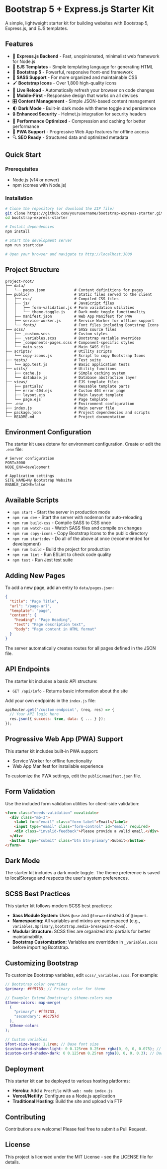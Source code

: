 # Bootstrap 5 + Express.js Starter Kit

A simple, lightweight starter kit for building websites with Bootstrap 5, Express.js, and EJS templates.

## Features

- 🚀 **Express.js Backend** - Fast, unopinionated, minimalist web framework for Node.js
- 📝 **EJS Templates** - Simple templating language for generating HTML
- 🎨 **Bootstrap 5** - Powerful, responsive front-end framework
- 💅 **SASS Support** - For more organized and maintainable CSS
- 🖌️ **Bootstrap Icons** - Over 1,800 high-quality icons
- 🔄 **Live Reload** - Automatically refresh your browser on code changes
- 📱 **Mobile-First** - Responsive design that works on all devices
- 🎛️ **Content Management** - Simple JSON-based content management
- 🌓 **Dark Mode** - Built-in dark mode with theme toggle and persistence
- 🔒 **Enhanced Security** - Helmet.js integration for security headers
- 🚄 **Performance Optimized** - Compression and caching for better performance
- 📱 **PWA Support** - Progressive Web App features for offline access
- 🔍 **SEO Ready** - Structured data and optimized metadata

## Quick Start

### Prerequisites

- Node.js (v14 or newer)
- npm (comes with Node.js)

### Installation

```bash
# Clone the repository (or download the ZIP file)
git clone https://github.com/yourusername/bootstrap-express-starter.git
cd bootstrap-express-starter

# Install dependencies
npm install

# Start the development server
npm run start:dev

# Open your browser and navigate to http://localhost:3000
```

## Project Structure

```
project-root/
├── data/
│   └── pages.json             # Content definitions for pages
├── public/                    # Static files served to the client
│   ├── css/                   # Compiled CSS files
│   ├── js/                    # JavaScript files
│   │   ├── form-validation.js # Form validation utilities
│   │   └── theme-toggle.js    # Dark mode toggle functionality
│   ├── manifest.json          # Web App Manifest for PWA
│   ├── service-worker.js      # Service Worker for offline support
│   └── fonts/                 # Font files including Bootstrap Icons
├── scss/                      # SASS source files
│   ├── _custom.scss           # Custom styles
│   ├── _variables.scss        # Bootstrap variable overrides
│   ├── _components-pages.scss # Component-specific styles
│   └── main.scss              # Main SASS file
├── scripts/                   # Utility scripts
│   └── copy-icons.js          # Script to copy Bootstrap Icons
├── tests/                     # Test suite
│   └── app.test.js            # Basic application tests
├── utils/                     # Utility functions
│   ├── cache.js               # Simple caching system
│   └── database.js            # Database abstraction layer
├── views/                     # EJS template files
│   ├── partials/              # Reusable template parts
│   ├── error-404.ejs          # Custom 404 error page
│   ├── layout.ejs             # Main layout template
│   └── page.ejs               # Page template
├── .env                       # Environment configuration
├── index.js                   # Main server file
├── package.json               # Project dependencies and scripts
└── README.md                  # Project documentation
```

## Environment Configuration

The starter kit uses dotenv for environment configuration. Create or edit the `.env` file:

```properties
# Server configuration
PORT=3000
NODE_ENV=development

# Application settings
SITE_NAME=My Bootstrap Website
ENABLE_CACHE=false
```

## Available Scripts

- `npm start` - Start the server in production mode
- `npm run dev` - Start the server with nodemon for auto-reloading
- `npm run build-css` - Compile SASS to CSS once
- `npm run watch-css` - Watch SASS files and compile on changes
- `npm run copy-icons` - Copy Bootstrap Icons to the public directory
- `npm run start:dev` - Do all of the above at once (recommended for development)
- `npm run build` - Build the project for production
- `npm run lint` - Run ESLint to check code quality
- `npm test` - Run Jest test suite

## Adding New Pages

To add a new page, add an entry to `data/pages.json`:

```json
{
  "title": "Page Title",
  "url": "/page-url",
  "template": "page",
  "content": {
    "heading": "Page Heading",
    "text": "Page description text",
    "body": "Page content in HTML format"
  }
}
```

The server automatically creates routes for all pages defined in the JSON file.

## API Endpoints

The starter kit includes a basic API structure:

- `GET /api/info` - Returns basic information about the site

Add your own endpoints in the `index.js` file:

```javascript
apiRouter.get('/custom-endpoint', (req, res) => {
  // Your API logic here
  res.json({ success: true, data: { ... } });
});
```

## Progressive Web App (PWA) Support

This starter kit includes built-in PWA support:

- Service Worker for offline functionality
- Web App Manifest for installable experience

To customize the PWA settings, edit the `public/manifest.json` file.

## Form Validation

Use the included form validation utilities for client-side validation:

```html
<form class="needs-validation" novalidate>
  <div class="mb-3">
    <label for="email" class="form-label">Email</label>
    <input type="email" class="form-control" id="email" required>
    <div class="invalid-feedback">Please provide a valid email.</div>
  </div>
  <button type="submit" class="btn btn-primary">Submit</button>
</form>
```

## Dark Mode

The starter kit includes a dark mode toggle. The theme preference is saved to localStorage and respects the user's system preferences.

## SCSS Best Practices

This starter kit follows modern SCSS best practices:

- **Sass Module System:** Uses `@use` and `@forward` instead of `@import`.
- **Namespacing:** All variables and mixins are namespaced (e.g., `variables.$primary`, `bootstrap.media-breakpoint-down`).
- **Modular Structure:** SCSS files are organized into partials for better maintainability.
- **Bootstrap Customization:** Variables are overridden in `_variables.scss` before importing Bootstrap.

## Customizing Bootstrap

To customize Bootstrap variables, edit `scss/_variables.scss`. For example:

```scss
// Bootstrap color overrides
$primary: #ff5733; // Primary color for theme

// Example: Extend Bootstrap's $theme-colors map
$theme-colors: map-merge(
  (
    "primary": #ff5733,
    "secondary": #6c757d
  ),
  $theme-colors
);

// Custom variables
$font-size-base: 1.1rem; // Base font size
$custom-card-shadow-light: 0 0.125rem 0.25rem rgba(0, 0, 0, 0.075); // Light card shadow
$custom-card-shadow-dark: 0 0.125rem 0.25rem rgba(0, 0, 0, 0.3); // Dark card shadow
```

## Deployment

This starter kit can be deployed to various hosting platforms:

- **Heroku**: Add a `Procfile` with `web: node index.js`
- **Vercel/Netlify**: Configure as a Node.js application
- **Traditional Hosting**: Build the site and upload via FTP

## Contributing

Contributions are welcome! Please feel free to submit a Pull Request.

## License

This project is licensed under the MIT License - see the LICENSE file for details.
